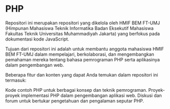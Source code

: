 # PHP

Repositori ini merupakan repositori yang dikelola oleh HMIF BEM FT-UMJ (Himpunan Mahasiswa Teknik Informatika Badan Eksekutif Mahasiswa Fakultas Teknik Universitas Muhammadiyah Jakarta) yang berfokus pada dokumentasi kode JavaScript.

Tujuan dari repositori ini adalah untuk membantu anggota mahasiswa HMIF BEM FT-UMJ dalam mempelajari, berkolaborasi, dan mengembangkan pemahaman mereka tentang bahasa pemrograman PHP serta aplikasinya dalam pengembangan web.

Beberapa fitur dan konten yang dapat Anda temukan dalam repositori ini termasuk:

Kode contoh PHP untuk berbagai konsep dan teknik pemrograman. Proyek-proyek implementasi PHP dalam pengembangan aplikasi web. Diskusi dan forum untuk bertukar pengetahuan dan pengalaman seputar PHP.
